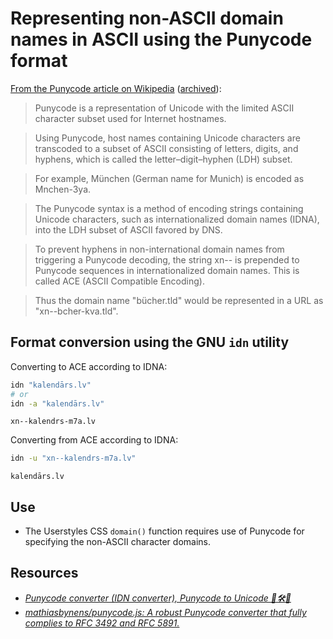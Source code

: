 # Representing non-ASCII domain names in ASCII using the Punycode format

[From the Punycode article on Wikipedia](https://en.wikipedia.org/wiki/Punycode) ([archived](https://archive.is/20240516063144/https://en.wikipedia.org/wiki/Punycode)):

> Punycode is a representation of Unicode with the limited ASCII character subset used for Internet hostnames.

> Using Punycode, host names containing Unicode characters are transcoded to a subset of ASCII consisting of letters, digits, and hyphens, which is called the letter–digit–hyphen (LDH) subset.

> For example, München (German name for Munich) is encoded as Mnchen-3ya.

> The Punycode syntax is a method of encoding strings containing Unicode characters, such as internationalized domain names (IDNA), into the LDH subset of ASCII favored by DNS.

> To prevent hyphens in non-international domain names from triggering a Punycode decoding, the string xn-- is prepended to Punycode sequences in internationalized domain names. This is called ACE (ASCII Compatible Encoding).

> Thus the domain name "bücher.tld" would be represented in a URL as "xn--bcher-kva.tld".

## Format conversion using the GNU `idn` utility

Converting to ACE according to IDNA:

```sh
idn "kalendārs.lv"
# or
idn -a "kalendārs.lv"
```

```
xn--kalendrs-m7a.lv
```

Converting from ACE according to IDNA:

```sh
idn -u "xn--kalendrs-m7a.lv"
```

```
kalendārs.lv
```

## Use

-   The Userstyles CSS `domain()` function requires use of Punycode for specifying the non-ASCII character domains.

## Resources

-   [_Punycode converter (IDN converter), Punycode to Unicode 🔧🛠🧰_](https://www.punycoder.com/)
-   [_mathiasbynens/punycode.js: A robust Punycode converter that fully complies to RFC 3492 and RFC 5891._](https://github.com/mathiasbynens/punycode.js/)
